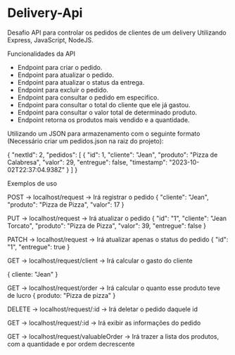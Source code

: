 # Delivery-Api

Desafio
API para controlar os pedidos de clientes de um delivery
Utilizando Express, JavaScript, NodeJS.


Funcionalidades da API

- Endpoint para criar o pedido.
- Endpoint para atualizar o pedido.
- Endpoint para atualizar o status da entrega.
- Endpoint para excluir o pedido.
- Endpoint para consultar o pedido em especifico.
- Endpoint para consultar o total do cliente que ele já gastou.
- Endpoint para consultar o valor total de determinado produto.
- Endpoint retorna os produtos mais vendido e a quantidade.


Utilizando um JSON para armazenamento com o seguinte formato (Necessário criar um pedidos.json na raiz do projeto):

{
  "nextId": 2,
  "pedidos": [
    {
      "id": 1,
      "cliente": "Jean",
      "produto": "Pizza de Calabresa",
      "valor": 29,
      "entregue": false,
      "timestamp": "2023-10-02T22:37:04.938Z"
    }
  ]
}


Exemplos de uso

POST   -> localhost/request -> Irá registrar o pedido
{
  "cliente": "Jean",
  "produto": "Pizza de Pizza",
  "valor": 17
}

PUT    -> localhost/request -> Irá atualizar o pedido
{
  "id": "1",
  "cliente": "Jean Torcato",
  "produto": "Pizza de Pizza",
  "valor": 39,
  "entregue": false
}

PATCH  -> localhost/request -> Irá atualizar apenas o status do pedido
{
  "id": "1",
  "entregue": true
}

GET    -> localhost/request/client -> Irá calcular o gasto do cliente

{ 
  cliente: "Jean" 
}

GET    -> localhost/request/order -> Irá calcular o quanto esse produto teve de lucro
{ 
  produto: "Pizza de pizza"
}

DELETE -> localhost/request/:id -> Irá deletar o pedido daquele id

GET    -> localhost/request/:id -> Irá exibir as informações do pedido

GET    -> localhost/request/valuableOrder -> Irá trazer a lista dos produtos, com a quantidade e por ordem decrescente